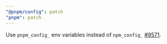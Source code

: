 ```yaml
---
"@pnpm/config": patch
"pnpm": patch
---
```


Use `pnpm_config_` env variables instead of `npm_config_` [#9571](https://github.com/pnpm/pnpm/pull/9571).
